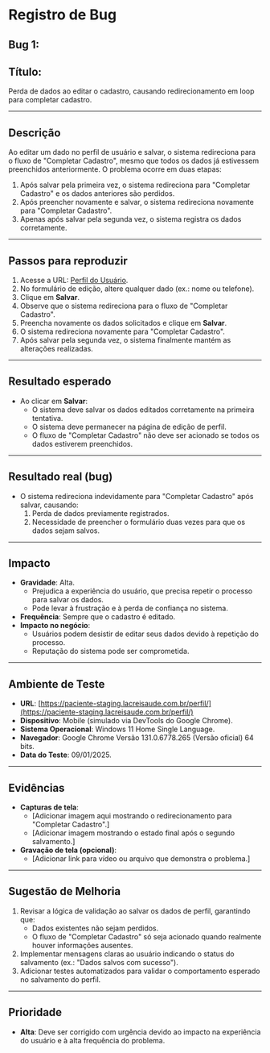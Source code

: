 # Registro de Bug

## **Bug 1:**

## **Título:**
Perda de dados ao editar o cadastro, causando redirecionamento em loop para completar cadastro.

---

## **Descrição**
Ao editar um dado no perfil de usuário e salvar, o sistema redireciona para o fluxo de "Completar Cadastro", mesmo que todos os dados já estivessem preenchidos anteriormente. O problema ocorre em duas etapas:
1. Após salvar pela primeira vez, o sistema redireciona para "Completar Cadastro" e os dados anteriores são perdidos.
2. Após preencher novamente e salvar, o sistema redireciona novamente para "Completar Cadastro".
3. Apenas após salvar pela segunda vez, o sistema registra os dados corretamente.

---

## **Passos para reproduzir**
1. Acesse a URL: [Perfil do Usuário](https://paciente-staging.lacreisaude.com.br/perfil/).
2. No formulário de edição, altere qualquer dado (ex.: nome ou telefone).
3. Clique em **Salvar**.
4. Observe que o sistema redireciona para o fluxo de "Completar Cadastro".
5. Preencha novamente os dados solicitados e clique em **Salvar**.
6. O sistema redireciona novamente para "Completar Cadastro".
7. Após salvar pela segunda vez, o sistema finalmente mantém as alterações realizadas.

---

## **Resultado esperado**
- Ao clicar em **Salvar**:
  - O sistema deve salvar os dados editados corretamente na primeira tentativa.
  - O sistema deve permanecer na página de edição de perfil.
  - O fluxo de "Completar Cadastro" não deve ser acionado se todos os dados estiverem preenchidos.

---

## **Resultado real (bug)**
- O sistema redireciona indevidamente para "Completar Cadastro" após salvar, causando:
  1. Perda de dados previamente registrados.
  2. Necessidade de preencher o formulário duas vezes para que os dados sejam salvos.

---

## **Impacto**
- **Gravidade**: Alta.
  - Prejudica a experiência do usuário, que precisa repetir o processo para salvar os dados.
  - Pode levar à frustração e à perda de confiança no sistema.
- **Frequência**: Sempre que o cadastro é editado.
- **Impacto no negócio**:
  - Usuários podem desistir de editar seus dados devido à repetição do processo.
  - Reputação do sistema pode ser comprometida.

---

## **Ambiente de Teste**
- **URL**: [https://paciente-staging.lacreisaude.com.br/perfil/](https://paciente-staging.lacreisaude.com.br/perfil/)
- **Dispositivo**: Mobile (simulado via DevTools do Google Chrome).
- **Sistema Operacional**: Windows 11 Home Single Language.
- **Navegador**: Google Chrome Versão 131.0.6778.265 (Versão oficial) 64 bits.
- **Data do Teste**: 09/01/2025.

---

## **Evidências**
- **Capturas de tela**:
  - [Adicionar imagem aqui mostrando o redirecionamento para "Completar Cadastro".]
  - [Adicionar imagem mostrando o estado final após o segundo salvamento.]
- **Gravação de tela (opcional)**:
  - [Adicionar link para vídeo ou arquivo que demonstra o problema.]

---

## **Sugestão de Melhoria**
1. Revisar a lógica de validação ao salvar os dados de perfil, garantindo que:
   - Dados existentes não sejam perdidos.
   - O fluxo de "Completar Cadastro" só seja acionado quando realmente houver informações ausentes.
2. Implementar mensagens claras ao usuário indicando o status do salvamento (ex.: "Dados salvos com sucesso").
3. Adicionar testes automatizados para validar o comportamento esperado no salvamento do perfil.

---

## **Prioridade**
- **Alta**: Deve ser corrigido com urgência devido ao impacto na experiência do usuário e à alta frequência do problema.

